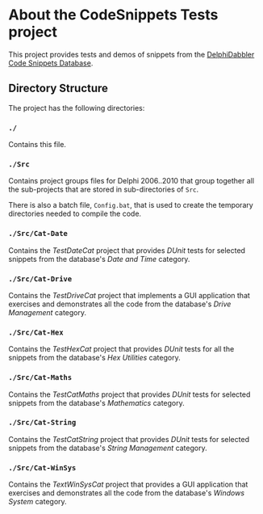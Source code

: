 # About the CodeSnippets Tests project

This project provides tests and demos of snippets from the [DelphiDabbler Code Snippets Database](https://github.com/delphidabbler/code-snippets).

## Directory Structure

The project has the following directories:

### `./`

  Contains this file.

### `./Src`

  Contains project groups files for Delphi 2006..2010 that group together all the sub-projects that are stored in sub-directories of `Src`.

  There is also a batch file, `Config.bat`, that is used to create the temporary directories needed to compile the code.

### `./Src/Cat-Date`

  Contains the _TestDateCat_ project that provides _DUnit_ tests for selected snippets from the database's _Date and Time_ category.

### `./Src/Cat-Drive`

  Contains the _TestDriveCat_ project that implements a GUI application that exercises and demonstrates all the code from the database's _Drive Management_ category.

### `./Src/Cat-Hex`

  Contains the _TestHexCat_ project that provides _DUnit_ tests for all the snippets from the database's _Hex Utilities_ category.

### `./Src/Cat-Maths`

  Contains the _TestCatMaths_ project that provides _DUnit_ tests for selected snippets from the database's _Mathematics_ category.

### `./Src/Cat-String`

  Contains the _TestCatString_ project that provides _DUnit_ tests for selected snippets from the database's _String Management_ category.

### `./Src/Cat-WinSys`

  Contains the _TextWinSysCat_ project that provides a GUI application that exercises and demonstrates all the code from the database's _Windows System_ category.
